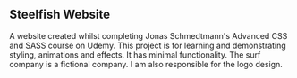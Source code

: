 <h2>Steelfish Website</h2>

A website created whilst completing Jonas Schmedtmann's Advanced CSS and SASS course on Udemy. This project is for learning and demonstrating styling, animations and effects. It has minimal functionality. The surf company is a fictional company. I am also responsible for the logo design.
